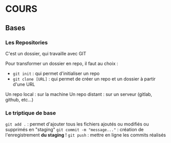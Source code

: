 # COURS

## Bases

### Les Repositories

C'est un dossier, qui travaille avec GIT

Pour transformer un dossier en repo, il faut au choix :

- ```git init``` : qui permet d'initialiser un repo
- ```git clone [URL]``` : qui permet de créer un repo et un dossier à partir d'une URL

Un repo local : sur la machine
Un repo distant : sur un serveur (gitlab, github, etc...)

### Le triptique de base

```git add .``` : permet d'ajouter tous les fichiers ajoutés ou modifiés ou supprimés en "staging"
```git commit -m "message..."``` : création de l'enregistrement **du staging** !
```git push``` : mettre en ligne les commits réalisés